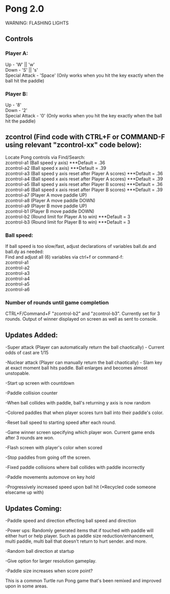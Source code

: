 # Pong 2.0

WARNING: FLASHING LIGHTS

## Controls
### Player A:

Up - 'W' || 'w' <br />
Down - 'S' || 's' <br />
Special Attack - 'Space' (Only works when you hit the key exactly when the ball hit the paddle) <br />

### Player B:

Up - '8' <br />
Down - '2' <br />
Special Attack - '0' (Only works when you hit the key exactly when the ball hit the paddle) <br />

## zcontrol (Find code with CTRL+F or COMMAND-F using relevant "zcontrol-xx" code below): <br />

Locate Pong controls via Find/Search: <br />
zcontrol-a1  (Ball speed y axis)  ***Default = .36 <br />
zcontrol-a2  (Ball speed x axis)  ***Default = .39 <br />
zcontrol-a3  (Ball speed y axis reset after Player A scores)  ***Default = .36 <br />
zcontrol-a4  (Ball speed x axis reset after Player A scores)  ***Default = .39 <br />
zcontrol-a5  (Ball speed y axis reset after Player B scores)  ***Default = .36 <br />
zcontrol-a6  (Ball speed x axis reset after Player B scores)  ***Default = .39 <br />
zcontrol-a7  (Player A move paddle UP) <br />
zcontrol-a8  (Player A move paddle DOWN) <br />
zcontrol-a9  (Player B move paddle UP) <br />
zcontrol-b1  (Player B move paddle DOWN) <br />
zcontrol-b2  (Round limit for Player A to win) ***Default = 3 <br />
zcontrol-b3  (Round limit for Player B to win) ***Default = 3 <br />

### Ball speed:
If ball speed is too slow/fast, adjust declarations of variables ball.dx and ball.dy as needed: <br />
Find and adjust all (6) variables via ctrl+f or command-f: <br />
zcontrol-a1 <br />
zcontrol-a2  <br />
zcontrol-a3 <br />
zcontrol-a4 <br />
zcontrol-a5 <br />
zcontrol-a6 <br />

### Number of rounds until game completion <br />
CTRL+F/Command+F "zcontrol-b2" and "zcontrol-b3". Currently set for 3 rounds. Output of winner displayed on screen as well as sent to console.

## Updates Added: <br />
-Super attack (Player can automatically return the ball chaotically) - Current odds of cast are 1/15 <br />

-Nuclear attack (Player can manually return the ball chaotically) - Slam key at exact moment ball hits paddle. Ball enlarges and becomes almost unstopable. <br />

-Start up screen with countdown

-Paddle collision counter

-When ball collides with paddle, ball's returning y axis is now random

-Colored paddles that when player scores turn ball into their paddle's color.

-Reset ball speed to starting speed after each round.

-Game winner screen specifying which player won. Current  game ends after 3 rounds are won.

-Flash screen with player's color when scored

-Stop paddles from going off the screen.

-Fixed paddle collisions where ball collides with paddle incorrectly

-Paddle movements automove on key hold

-Progressively increased speed upon ball hit (*Recycled code someone elsecame up with)


## Updates Coming:

-Paddle speed and direction effecting ball speed and direction

-Power ups: Randomly generated items that if touched with paddle will either hurt or help player. Such as paddle size  reduction/enhancement, multi paddle, multi ball that doesn't return to hurt sender.
 and more.

-Random ball direction at startup

-Give option for larger resolution gameplay.

-Paddle size increases when score point?


This is a common Turtle run Pong game that's been remixed and improved upon in some areas. 
